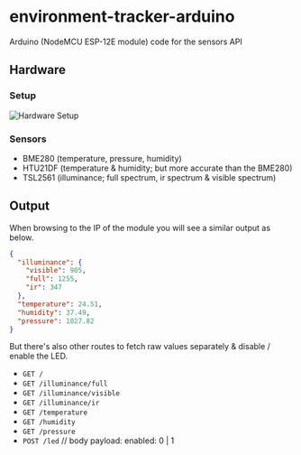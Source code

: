 # environment-tracker-arduino

Arduino (NodeMCU ESP-12E module) code for the sensors API

## Hardware

### Setup

![Hardware Setup](https://i.imgur.com/mS9Tymc.gif)

### Sensors

- BME280 (temperature, pressure, humidity)
- HTU21DF (temperature & humidity; but more accurate than the BME280)
- TSL2561 (illuminance; full spectrum, ir spectrum & visible spectrum)

## Output

When browsing to the IP of the module you will see a similar output as below.

```json
{
  "illuminance": {
    "visible": 905,
    "full": 1255,
    "ir": 347
  },
  "temperature": 24.51,
  "humidity": 37.49,
  "pressure": 1027.82
}
```

But there's also other routes to fetch raw values separately & disable / enable the LED.

- `GET /`
- `GET /illuminance/full`
- `GET /illuminance/visible`
- `GET /illuminance/ir`
- `GET /temperature`
- `GET /humidity`
- `GET /pressure`
- `POST /led` // body payload: enabled: 0 | 1
